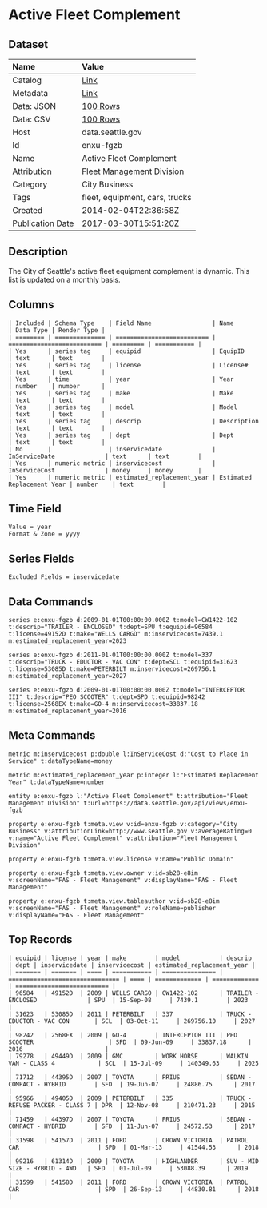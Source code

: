 # Active Fleet Complement

## Dataset

| Name | Value |
| :--- | :---- |
| Catalog | [Link](https://catalog.data.gov/dataset/active-fleet-complement-86d1c) |
| Metadata | [Link](https://data.seattle.gov/api/views/enxu-fgzb) |
| Data: JSON | [100 Rows](https://data.seattle.gov/api/views/enxu-fgzb/rows.json?max_rows=100) |
| Data: CSV | [100 Rows](https://data.seattle.gov/api/views/enxu-fgzb/rows.csv?max_rows=100) |
| Host | data.seattle.gov |
| Id | enxu-fgzb |
| Name | Active Fleet Complement |
| Attribution | Fleet Management Division |
| Category | City Business |
| Tags | fleet, equipment, cars, trucks |
| Created | 2014-02-04T22:36:58Z |
| Publication Date | 2017-03-30T15:51:20Z |

## Description

The City of Seattle's active fleet equipment complement is dynamic. This list is updated on a monthly basis.

## Columns

```ls
| Included | Schema Type    | Field Name                 | Name                       | Data Type | Render Type |
| ======== | ============== | ========================== | ========================== | ========= | =========== |
| Yes      | series tag     | equipid                    | EquipID                    | text      | text        |
| Yes      | series tag     | license                    | License#                   | text      | text        |
| Yes      | time           | year                       | Year                       | number    | number      |
| Yes      | series tag     | make                       | Make                       | text      | text        |
| Yes      | series tag     | model                      | Model                      | text      | text        |
| Yes      | series tag     | descrip                    | Description                | text      | text        |
| Yes      | series tag     | dept                       | Dept                       | text      | text        |
| No       |                | inservicedate              | InServiceDate              | text      | text        |
| Yes      | numeric metric | inservicecost              | InServiceCost              | money     | money       |
| Yes      | numeric metric | estimated_replacement_year | Estimated Replacement Year | number    | text        |
```

## Time Field

```ls
Value = year
Format & Zone = yyyy
```

## Series Fields

```ls
Excluded Fields = inservicedate
```

## Data Commands

```ls
series e:enxu-fgzb d:2009-01-01T00:00:00.000Z t:model=CW1422-102 t:descrip="TRAILER - ENCLOSED" t:dept=SPU t:equipid=96584 t:license=49152D t:make="WELLS CARGO" m:inservicecost=7439.1 m:estimated_replacement_year=2023

series e:enxu-fgzb d:2011-01-01T00:00:00.000Z t:model=337 t:descrip="TRUCK - EDUCTOR - VAC CON" t:dept=SCL t:equipid=31623 t:license=53085D t:make=PETERBILT m:inservicecost=269756.1 m:estimated_replacement_year=2027

series e:enxu-fgzb d:2009-01-01T00:00:00.000Z t:model="INTERCEPTOR III" t:descrip="PEO SCOOTER" t:dept=SPD t:equipid=98242 t:license=2568EX t:make=GO-4 m:inservicecost=33837.18 m:estimated_replacement_year=2016
```

## Meta Commands

```ls
metric m:inservicecost p:double l:InServiceCost d:"Cost to Place in Service" t:dataTypeName=money

metric m:estimated_replacement_year p:integer l:"Estimated Replacement Year" t:dataTypeName=number

entity e:enxu-fgzb l:"Active Fleet Complement" t:attribution="Fleet Management Division" t:url=https://data.seattle.gov/api/views/enxu-fgzb

property e:enxu-fgzb t:meta.view v:id=enxu-fgzb v:category="City Business" v:attributionLink=http://www.seattle.gov v:averageRating=0 v:name="Active Fleet Complement" v:attribution="Fleet Management Division"

property e:enxu-fgzb t:meta.view.license v:name="Public Domain"

property e:enxu-fgzb t:meta.view.owner v:id=sb28-e8im v:screenName="FAS - Fleet Management" v:displayName="FAS - Fleet Management"

property e:enxu-fgzb t:meta.view.tableauthor v:id=sb28-e8im v:screenName="FAS - Fleet Management" v:roleName=publisher v:displayName="FAS - Fleet Management"
```

## Top Records

```ls
| equipid | license | year | make        | model           | descrip                         | dept | inservicedate | inservicecost | estimated_replacement_year | 
| ======= | ======= | ==== | =========== | =============== | =============================== | ==== | ============= | ============= | ========================== | 
| 96584   | 49152D  | 2009 | WELLS CARGO | CW1422-102      | TRAILER - ENCLOSED              | SPU  | 15-Sep-08     | 7439.1        | 2023                       | 
| 31623   | 53085D  | 2011 | PETERBILT   | 337             | TRUCK - EDUCTOR - VAC CON       | SCL  | 03-Oct-11     | 269756.10     | 2027                       | 
| 98242   | 2568EX  | 2009 | GO-4        | INTERCEPTOR III | PEO SCOOTER                     | SPD  | 09-Jun-09     | 33837.18      | 2016                       | 
| 79278   | 49449D  | 2009 | GMC         | WORK HORSE      | WALKIN VAN - CLASS 4            | SCL  | 15-Jul-09     | 140349.63     | 2025                       | 
| 71712   | 44395D  | 2007 | TOYOTA      | PRIUS           | SEDAN - COMPACT - HYBRID        | SFD  | 19-Jun-07     | 24886.75      | 2017                       | 
| 95966   | 49405D  | 2009 | PETERBILT   | 335             | TRUCK - REFUSE PACKER - CLASS 7 | DPR  | 12-Nov-08     | 210471.23     | 2015                       | 
| 71459   | 44397D  | 2007 | TOYOTA      | PRIUS           | SEDAN - COMPACT - HYBRID        | SFD  | 11-Jun-07     | 24572.53      | 2017                       | 
| 31598   | 54157D  | 2011 | FORD        | CROWN VICTORIA  | PATROL CAR                      | SPD  | 01-Mar-13     | 41544.53      | 2018                       | 
| 99216   | 61314D  | 2009 | TOYOTA      | HIGHLANDER      | SUV - MID SIZE - HYBRID - 4WD   | SFD  | 01-Jul-09     | 53088.39      | 2019                       | 
| 31599   | 54158D  | 2011 | FORD        | CROWN VICTORIA  | PATROL CAR                      | SPD  | 26-Sep-13     | 44830.81      | 2018                       | 
```